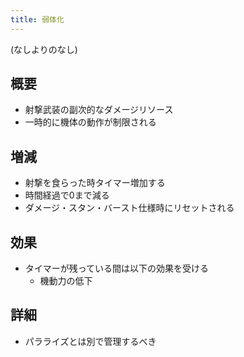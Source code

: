 ```yaml
---
title: 弱体化
---
```


(なしよりのなし)

## 概要
* 射撃武装の副次的なダメージリソース
* 一時的に機体の動作が制限される

## 増減
* 射撃を食らった時タイマー増加する
* 時間経過で0まで減る
* ダメージ・スタン・バースト仕様時にリセットされる

## 効果
* タイマーが残っている間は以下の効果を受ける
    * 機動力の低下

## 詳細
* パラライズとは別で管理するべき
